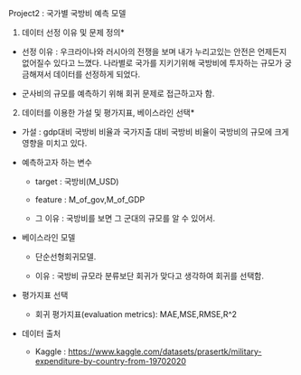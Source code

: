 Project2 : 국가별 국방비 예측 모델

1.   데이터 선정 이유 및 문제 정의*
  -   선정 이유 : 우크라이나와 러시아의 전쟁을 보며 내가 누리고있는 안전은 언제든지 없어질수 있다고 느꼈다. 나라별로 국가를 지키기위해 국방비에 투자하는 규모가 궁금해져서 데이터를 선정하게 되었다.

  -   군사비의 규모를 예측하기 위해 회귀 문제로 접근하고자 함.

2. 데이터를 이용한 가설 및 평가지표, 베이스라인 선택*  
- 가설 : gdp대비 국방비 비율과 국가지출 대비 국방비 비율이 국방비의 규모에 크게 영향을 미치고 있다.

- 예측하고자 하는 변수

    - target : 국방비(M_USD)
    - feature : M_of_gov,M_of_GDP

  - 그 이유 : 국방비를 보면 그 군대의 규모를 알 수 있어서.

- 베이스라인 모델

    - 단순선형회귀모델.

    - 이유 : 국방비 규모라 분류보단 회귀가 맞다고 생각하여 회귀를 선택함.


- 평가지표 선택

    - 회귀 평가지표(evaluation metrics): MAE,MSE,RMSE,R^2

- 데이터 출처

    - Kaggle : https://www.kaggle.com/datasets/prasertk/military-expenditure-by-country-from-19702020  

